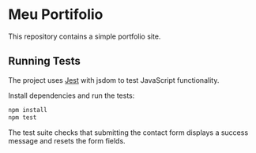 # Meu Portifolio

This repository contains a simple portfolio site.

## Running Tests

The project uses [Jest](https://jestjs.io/) with jsdom to test JavaScript functionality.

Install dependencies and run the tests:

```bash
npm install
npm test
```

The test suite checks that submitting the contact form displays a success message and resets the form fields.
